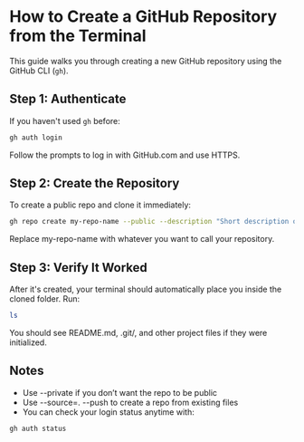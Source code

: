 # How to Create a GitHub Repository from the Terminal

This guide walks you through creating a new GitHub repository using the GitHub CLI (`gh`).

## Step 1: Authenticate
If you haven't used `gh` before:

```bash
gh auth login
```

Follow the prompts to log in with GitHub.com and use HTTPS.

## Step 2: Create the Repository
To create a public repo and clone it immediately:

```bash
gh repo create my-repo-name --public --description "Short description of your project" --clone
```

Replace my-repo-name with whatever you want to call your repository.

## Step 3: Verify It Worked
After it's created, your terminal should automatically place you inside the cloned folder. Run:

```bash
ls
```

You should see README.md, .git/, and other project files if they were initialized.

## Notes
- Use --private if you don’t want the repo to be public
- Use --source=. --push to create a repo from existing files
- You can check your login status anytime with:
```bash
gh auth status
```
